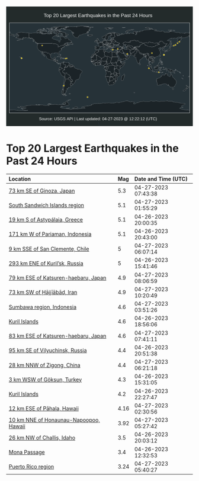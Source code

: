 ![Map](./map.png)

# Top 20 Largest Earthquakes in the Past 24 Hours

| Location | Mag | Date and Time (UTC) |
|:---|:---|:---|
| [73 km SE of Ginoza, Japan](https://earthquake.usgs.gov/earthquakes/eventpage/us7000jw7e) | 5.3 | 04-27-2023 07:43:38 |
| [South Sandwich Islands region](https://earthquake.usgs.gov/earthquakes/eventpage/us7000jw5x) | 5.1 | 04-27-2023 01:55:29 |
| [19 km S of Astypálaia, Greece](https://earthquake.usgs.gov/earthquakes/eventpage/us7000jw42) | 5.1 | 04-26-2023 20:00:35 |
| [171 km W of Pariaman, Indonesia](https://earthquake.usgs.gov/earthquakes/eventpage/us7000jw4k) | 5.1 | 04-26-2023 20:43:00 |
| [9 km SSE of San Clemente, Chile](https://earthquake.usgs.gov/earthquakes/eventpage/us7000jw73) | 5 | 04-27-2023 06:07:14 |
| [293 km ENE of Kuril’sk, Russia](https://earthquake.usgs.gov/earthquakes/eventpage/us7000jw1k) | 5 | 04-26-2023 15:41:46 |
| [79 km ESE of Katsuren-haebaru, Japan](https://earthquake.usgs.gov/earthquakes/eventpage/us7000jw7k) | 4.9 | 04-27-2023 08:06:59 |
| [73 km SW of Ḩājjīābād, Iran](https://earthquake.usgs.gov/earthquakes/eventpage/us7000jw88) | 4.9 | 04-27-2023 10:20:49 |
| [Sumbawa region, Indonesia](https://earthquake.usgs.gov/earthquakes/eventpage/us7000jw6q) | 4.6 | 04-27-2023 03:51:26 |
| [Kuril Islands](https://earthquake.usgs.gov/earthquakes/eventpage/us7000jw3n) | 4.6 | 04-26-2023 18:56:06 |
| [83 km ESE of Katsuren-haebaru, Japan](https://earthquake.usgs.gov/earthquakes/eventpage/us7000jw7l) | 4.6 | 04-27-2023 07:41:11 |
| [95 km SE of Vilyuchinsk, Russia](https://earthquake.usgs.gov/earthquakes/eventpage/us7000jw4q) | 4.4 | 04-26-2023 20:51:38 |
| [28 km NNW of Zigong, China](https://earthquake.usgs.gov/earthquakes/eventpage/us7000jw75) | 4.4 | 04-27-2023 06:21:18 |
| [3 km WSW of Göksun, Turkey](https://earthquake.usgs.gov/earthquakes/eventpage/us7000jw1g) | 4.3 | 04-26-2023 15:31:05 |
| [Kuril Islands](https://earthquake.usgs.gov/earthquakes/eventpage/us7000jw54) | 4.2 | 04-26-2023 22:27:47 |
| [12 km ESE of Pāhala, Hawaii](https://earthquake.usgs.gov/earthquakes/eventpage/hv73378097) | 4.16 | 04-27-2023 02:30:56 |
| [10 km NNE of Honaunau-Napoopoo, Hawaii](https://earthquake.usgs.gov/earthquakes/eventpage/hv73378297) | 3.92 | 04-27-2023 05:27:42 |
| [26 km NW of Challis, Idaho](https://earthquake.usgs.gov/earthquakes/eventpage/us7000jw46) | 3.5 | 04-26-2023 20:03:12 |
| [Mona Passage](https://earthquake.usgs.gov/earthquakes/eventpage/pr71406803) | 3.4 | 04-26-2023 12:32:53 |
| [Puerto Rico region](https://earthquake.usgs.gov/earthquakes/eventpage/pr71406843) | 3.24 | 04-27-2023 05:40:27 |
